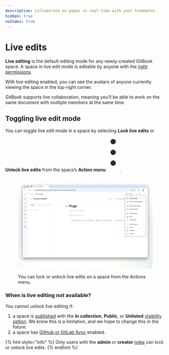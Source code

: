 ```yaml
---
description: Collaborate on pages in real-time with your teammates
hidden: true
noIndex: true
---
```


# Live edits

**Live editing** is the default editing mode for any newly-created GitBook space. A space in live edit mode is editable by anyone with the [right permissions](../account-management/member-management/roles.md).

With live editing enabled, you can see the avatars of anyone currently viewing the space in the top-right corner.

GitBook supports live collaboration, meaning you’ll be able to work on the same document with multiple members at the same time.

## Toggling live edit mode

You can toggle live edit mode in a space by selecting **Lock live edits** or **Unlock live edits** from the space’s **Action menu** <img src="../.gitbook/assets/Actions menu.png" alt="Three vertical dots" data-size="line">.

<figure><img src="../.gitbook/assets/editor-live-edits.png" alt=""><figcaption><p>You can lock or unlock live edits on a space from the Actions menu.</p></figcaption></figure>

### When is live editing _not_ available?

You cannot unlock live editing if:

1. a space is [published](../) with the **In collection**, **Public**, or **Unlisted** [visibility option](../collaboration/share/share-a-space.md). We know this is a limitation, and we hope to change this in the future.
2. a space has [GitHub or GitLab Sync](../integrations/git-sync/) enabled.

{% hint style="info" %}
Only users with the **admin** or **creator** [roles](../account-management/member-management/roles.md) can lock or unlock live edits.
{% endhint %}
